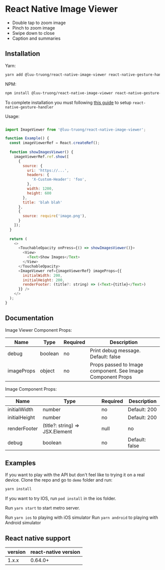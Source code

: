 # React Native Image Viewer

- Double tap to zoom image
- Pinch to zoom image
- Swipe down to close
- Caption and summaries

## Installation

Yarn:

```bash
yarn add @luu-truong/react-native-image-viewer react-native-gesture-handler
```

NPM:

```bash
npm install @luu-truong/react-native-image-viewer react-native-gesture-handler
```

To complete installation you must following [this guide](https://docs.swmansion.com/react-native-gesture-handler/docs/) to setup `react-native-gesture-handler`

Usage:

```javascript

import ImageViewer from '@luu-truong/react-native-image-viewer';

function Example() {
  const imageViewerRef = React.createRef();
  
  function showImagesViewer() {
    imageViewerRef.ref.show([
      {
        source: {
          uri: 'https://...',
          headers: {
            'X-Custom-Header': 'foo',
          },
          width: 1200,
          height: 600
        },
        title: 'blah blah'
      },
      {
        source: require('image.png'),
      }
    ]);
  }
  
  return (
    <>
      <TouchableOpacity onPress={() => showImagesViewer()}>
        <View>
          <Text>Show Images</Text>
        </View>
      </TouchableOpacity>
      <ImageViewer ref={imageViewerRef} imageProps={{
        initialWidth: 200,
        initialHeight: 200,
        renderFooter: (title?: string) => (<Text>{title}</Text>)
      }} />
    </>
  );
}

```

## Documentation

Image Viewer Component Props:

| Name | Type | Required | Description |
| --- | --- | --- | --- |
| debug | boolean | no | Print debug message. Default: false |
| imageProps | object | no | Props passed to Image component. See Image Component Props |

Image Component Props:

| Name | Type | Required | Description |
| --- | --- | --- | --- |
| initialWidth | number | no | Default: 200 |
| initialHeight | number | no | Default: 200 |
| renderFooter | (title?: string) => JSX.Element | null | no | Default: undefined |
| debug | boolean | no | Default: false |

## Examples

If you want to play with the API but don't feel like to trying it on a real device. Clone the repo and go to
`demo` folder and run:

```bash
yarn install
```

If you want to try IOS, run `pod install` in the ios folder.

Run `yarn start` to start metro server.

Run `yarn ios` to playing with iOS simulator
Run `yarn android` to playing with Android simulator

## React native support

| version | react-native version |
| ----- | ----- |
| 1.x.x | 0.64.0+ |

